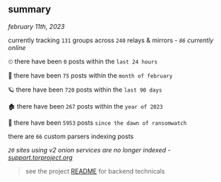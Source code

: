 
## summary
_february 11th, 2023_

currently tracking `131` groups across `240` relays & mirrors - _`86` currently online_

⏲ there have been `0` posts within the `last 24 hours`

🦈 there have been `75` posts within the `month of february`

🪐 there have been `720` posts within the `last 90 days`

🏚 there have been `267` posts within the `year of 2023`

🦕 there have been `5953` posts `since the dawn of ransomwatch`

there are `66` custom parsers indexing posts

_`20` sites using v2 onion services are no longer indexed - [support.torproject.org](https://support.torproject.org/onionservices/v2-deprecation/)_

> see the project [README](https://github.com/joshhighet/ransomwatch#ransomwatch--) for backend technicals
